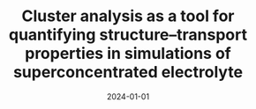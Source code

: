 ---
title: "Cluster analysis as a tool for quantifying structure–transport properties in simulations of superconcentrated electrolyte"
collection: publications
permalink: /publication/2024-01-01-Cluster-analysis-as-a-tool-for-quantifying-structuretransport-properties-in-simulations-of-superconcentrated-electrolyte
date: 2024-01-01
venue: 'Chemical Science'
paperurl: 'http://dx.doi.org/10.1039/D4SC01491J'
citation: '<strong>Sheng Bi</strong>, Mathieu Salanne&quot;Cluster analysis as a tool for quantifying structure–transport properties in simulations of superconcentrated electrolyte.&quot; Chemical Science, 2024.'
---